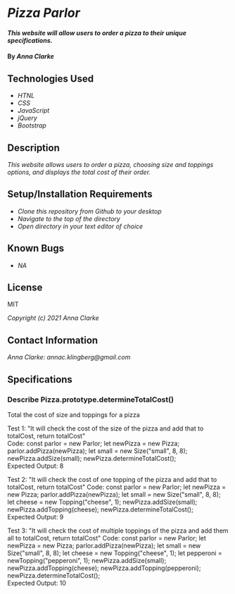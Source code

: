 # _Pizza Parlor_

#### _This website will allow users to order a pizza to their unique specifications._

#### By _**Anna Clarke**_

## Technologies Used

* _HTNL_
* _CSS_
* _JavaScript_
* _jQuery_
* _Bootstrap_

## Description

_This website allows users to order a pizza, choosing size and toppings options, and displays the total cost of their order._

## Setup/Installation Requirements

* _Clone this repository from Github to your desktop_
* _Navigate to the top of the directory_
* _Open directory in your text editor of choice_


## Known Bugs

* _NA_

## License

MIT

_Copyright (c) 2021 Anna Clarke_

## Contact Information

_Anna Clarke: annac.klingberg@gmail.com_

## Specifications

### Describe Pizza.prototype.determineTotalCost()
Total the cost of size and toppings for a pizza


Test 1: "It will check the cost of the size of the pizza and add that to totalCost, return totalCost"  
Code: const parlor = new Parlor;
let newPizza = new Pizza;
parlor.addPizza(newPizza);
let small = new Size("small", 8, 8);
newPizza.addSize(small);
newPizza.determineTotalCost();  
Expected Output: 8

Test 2: "It will check the cost of one topping of the pizza and add that to totalCost, return totalCost"
Code: const parlor = new Parlor;
let newPizza = new Pizza;
parlor.addPizza(newPizza);
let small = new Size("small", 8, 8);
let cheese = new Topping("cheese", 1);
newPizza.addSize(small);
newPizza.addTopping(cheese);
newPizza.determineTotalCost();  
Expected Output: 9

Test 3: "It will check the cost of multiple toppings of the pizza and add them all to totalCost, return totalCost"
Code: const parlor = new Parlor;
let newPizza = new Pizza;
parlor.addPizza(newPizza);
let small = new Size("small", 8, 8);
let cheese = new Topping("cheese", 1);
let pepperoni = newTopping("pepperoni", 1);
newPizza.addSize(small);
newPizza.addTopping(cheese);
newPizza.addTopping(pepperoni);
newPizza.determineTotalCost();  
Expected Output: 10